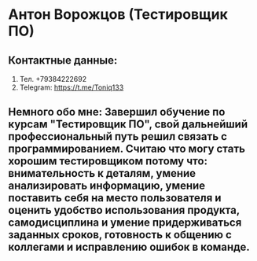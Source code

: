 # Антон Ворожцов (Тестировщик ПО)

## Контактные данные: 
1. Тел. +79384222692
2. Telegram: https://t.me/Toniq133
## Немного обо мне: Завершил обучение по курсам "Тестировщик ПО", свой дальнейший профессиональный путь решил связать с программированием. Считаю что могу стать хорошим тестировщиком потому что: внимательность к деталям, умение анализировать информацию, умение поставить себя на место пользователя и оценить удобство использования продукта, самодисциплина и умение придерживаться заданных сроков, готовность к общению с коллегами и исправлению ошибок в команде.



